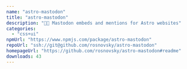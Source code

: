 ```yaml
---
name: "astro-mastodon"
title: "astro-mastodon"
description: "🐘🚀 Mastodon embeds and mentions for Astro websites"
categories:
  - "css+ui"
npmUrl: "https://www.npmjs.com/package/astro-mastodon"
repoUrl: "ssh://git@github.com/rosnovsky/astro-mastodon"
homepageUrl: "https://github.com/rosnovsky/astro-mastodon#readme"
downloads: 43
---
```

